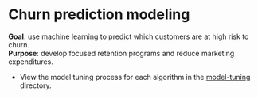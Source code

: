 # Churn prediction modeling

**Goal**: use machine learning to predict which customers are at high risk to churn. 
<br>**Purpose**: develop focused retention programs and reduce marketing expenditures.


* View the model tuning process for each algorithm in the [model-tuning](https://github.com/ayn28/churn-prediction-modeling/tree/master/model-tuning) directory.
